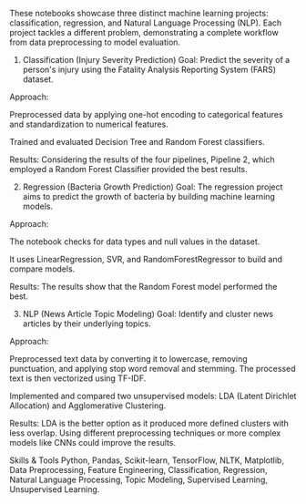 These notebooks showcase three distinct machine learning projects: classification, regression, and Natural Language Processing (NLP). Each project tackles a different problem, demonstrating a complete workflow from data preprocessing to model evaluation.

1. Classification (Injury Severity Prediction)
Goal: Predict the severity of a person's injury using the Fatality Analysis Reporting System (FARS) dataset.

Approach:

Preprocessed data by applying one-hot encoding to categorical features and standardization to numerical features.

Trained and evaluated Decision Tree and Random Forest classifiers.

Results: Considering the results of the four pipelines, Pipeline 2, which employed a Random Forest Classifier provided the best results.

2. Regression (Bacteria Growth Prediction)
Goal: The regression project aims to predict the growth of bacteria by building machine learning models.

Approach:

The notebook checks for data types and null values in the dataset.

It uses LinearRegression, SVR, and RandomForestRegressor to build and compare models.

Results: The results show that the Random Forest model performed the best.

3. NLP (News Article Topic Modeling)
Goal: Identify and cluster news articles by their underlying topics.

Approach:

Preprocessed text data by converting it to lowercase, removing punctuation, and applying stop word removal and stemming. The processed text is then vectorized using TF-IDF.

Implemented and compared two unsupervised models: LDA (Latent Dirichlet Allocation) and Agglomerative Clustering.

Results: LDA is the better option as it produced more defined clusters with less overlap. Using different preprocessing techniques or more complex models like CNNs could improve the results.

Skills & Tools
Python, Pandas, Scikit-learn, TensorFlow, NLTK, Matplotlib, Data Preprocessing, Feature Engineering, Classification, Regression, Natural Language Processing, Topic Modeling, Supervised Learning, Unsupervised Learning.
